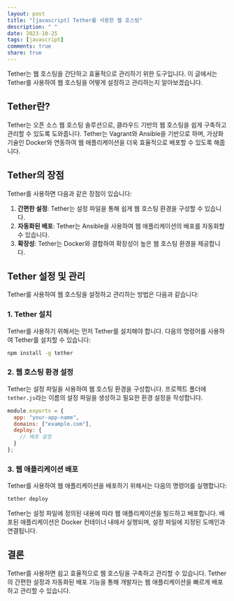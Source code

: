 ```yaml
---
layout: post
title: "[javascript] Tether를 사용한 웹 호스팅"
description: " "
date: 2023-10-25
tags: [javascript]
comments: true
share: true
---
```


Tether는 웹 호스팅을 간단하고 효율적으로 관리하기 위한 도구입니다. 이 글에서는 Tether를 사용하여 웹 호스팅을 어떻게 설정하고 관리하는지 알아보겠습니다.

## Tether란?

Tether는 오픈 소스 웹 호스팅 솔루션으로, 클라우드 기반의 웹 호스팅을 쉽게 구축하고 관리할 수 있도록 도와줍니다. Tether는 Vagrant와 Ansible을 기반으로 하며, 가상화 기술인 Docker와 연동하여 웹 애플리케이션을 더욱 효율적으로 배포할 수 있도록 해줍니다.

## Tether의 장점

Tether를 사용하면 다음과 같은 장점이 있습니다:

1. **간편한 설정**: Tether는 설정 파일을 통해 쉽게 웹 호스팅 환경을 구성할 수 있습니다.
2. **자동화된 배포**: Tether는 Ansible을 사용하여 웹 애플리케이션의 배포를 자동화할 수 있습니다.
3. **확장성**: Tether는 Docker와 결합하여 확장성이 높은 웹 호스팅 환경을 제공합니다.

## Tether 설정 및 관리

Tether를 사용하여 웹 호스팅을 설정하고 관리하는 방법은 다음과 같습니다:

### 1. Tether 설치

Tether를 사용하기 위해서는 먼저 Tether를 설치해야 합니다. 다음의 명령어를 사용하여 Tether를 설치할 수 있습니다:

```bash
npm install -g tether
```

### 2. 웹 호스팅 환경 설정

Tether는 설정 파일을 사용하여 웹 호스팅 환경을 구성합니다. 프로젝트 폴더에 `tether.js`라는 이름의 설정 파일을 생성하고 필요한 환경 설정을 작성합니다.

```javascript
module.exports = {
  app: "your-app-name",
  domains: ["example.com"],
  deploy: {
    // 배포 설정
  }
};
```

### 3. 웹 애플리케이션 배포

Tether를 사용하여 웹 애플리케이션을 배포하기 위해서는 다음의 명령어를 실행합니다:

```bash
tether deploy
```

Tether는 설정 파일에 정의된 내용에 따라 웹 애플리케이션을 빌드하고 배포합니다. 배포된 애플리케이션은 Docker 컨테이너 내에서 실행되며, 설정 파일에 지정된 도메인과 연결됩니다.

## 결론

Tether를 사용하면 쉽고 효율적으로 웹 호스팅을 구축하고 관리할 수 있습니다. Tether의 간편한 설정과 자동화된 배포 기능을 통해 개발자는 웹 애플리케이션을 빠르게 배포하고 관리할 수 있습니다.